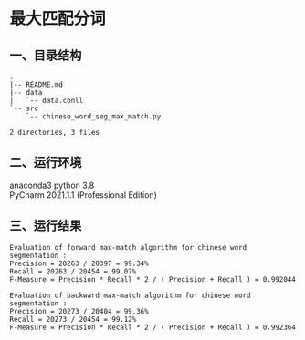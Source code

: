 
# 最大匹配分词
## 一、目录结构
```
.
|-- README.md
|-- data
|   `-- data.conll
`-- src
    `-- chinese_word_seg_max_match.py

2 directories, 3 files
```

## 二、运行环境
anaconda3 python 3.8       
PyCharm 2021.1.1 (Professional Edition)
## 三、运行结果
```
Evaluation of forward max-match algorithm for chinese word segmentation :
Precision = 20263 / 20397 = 99.34%
Recall = 20263 / 20454 = 99.07%
F-Measure = Precision * Recall * 2 / ( Precision + Recall ) = 0.992044

Evaluation of backward max-match algorithm for chinese word segmentation :
Precision = 20273 / 20404 = 99.36%
Recall = 20273 / 20454 = 99.12%
F-Measure = Precision * Recall * 2 / ( Precision + Recall ) = 0.992364
```
